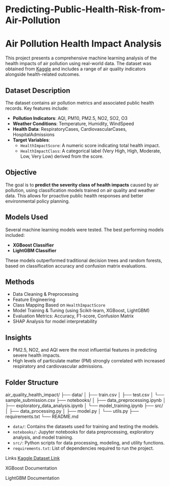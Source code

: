 # Predicting-Public-Health-Risk-from-Air-Pollution
# Air Pollution Health Impact Analysis

This project presents a comprehensive machine learning analysis of the health impacts of air pollution using real-world data. The dataset was obtained from [Kaggle]([https://www.kaggle.com/](https://www.kaggle.com/seyedarmanhossaini)) and includes a range of air quality indicators alongside health-related outcomes.

## Dataset Description

The dataset contains air pollution metrics and associated public health records. Key features include:

- **Pollution Indicators**: AQI, PM10, PM2.5, NO2, SO2, O3  
- **Weather Conditions**: Temperature, Humidity, WindSpeed  
- **Health Data**: RespiratoryCases, CardiovascularCases, HospitalAdmissions  
- **Target Variables**:
  - `HealthImpactScore`: A numeric score indicating total health impact.
  - `HealthImpactClass`: A categorical label (Very High, High, Moderate, Low, Very Low) derived from the score.

## Objective

The goal is to **predict the severity class of health impacts** caused by air pollution, using classification models trained on air quality and weather data. This allows for proactive public health responses and better environmental policy planning.

## Models Used

Several machine learning models were tested. The best performing models included:

- **XGBoost Classifier**  
- **LightGBM Classifier**  

These models outperformed traditional decision trees and random forests, based on classification accuracy and confusion matrix evaluations.

## Methods

- Data Cleaning & Preprocessing
- Feature Engineering
- Class Mapping Based on `HealthImpactScore`
- Model Training & Tuning (using Scikit-learn, XGBoost, LightGBM)
- Evaluation Metrics: Accuracy, F1-score, Confusion Matrix
- SHAP Analysis for model interpretability

## Insights

- PM2.5, NO2, and AQI were the most influential features in predicting severe health impacts.
- High levels of particulate matter (PM) strongly correlated with increased respiratory and cardiovascular admissions.

## Folder Structure

air_quality_health_impact/
├── data/
│ ├── train.csv
│ ├── test.csv
│ └── sample_submission.csv
├── notebooks/
│ ├── data_preprocessing.ipynb
│ ├── exploratory_data_analysis.ipynb
│ └── model_training.ipynb
├── src/
│ ├── data_processing.py
│ ├── model.py
│ └── utils.py
├── requirements.txt
└── README.md


- `data/`: Contains the datasets used for training and testing the models.
- `notebooks/`: Jupyter notebooks for data preprocessing, exploratory analysis, and model training.
- `src/`: Python scripts for data processing, modeling, and utility functions.
- `requirements.txt`: List of dependencies required to run the project.

Links
[Kaggle Dataset Link](https://www.kaggle.com/datasets/rabieelkharoua/air-quality-and-health-impact-dataset)

XGBoost Documentation

LightGBM Documentation
